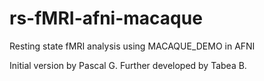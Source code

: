 # rs-fMRI-afni-macaque
Resting state fMRI analysis using MACAQUE_DEMO in AFNI

Initial version by Pascal G.
Further developed by Tabea B.
